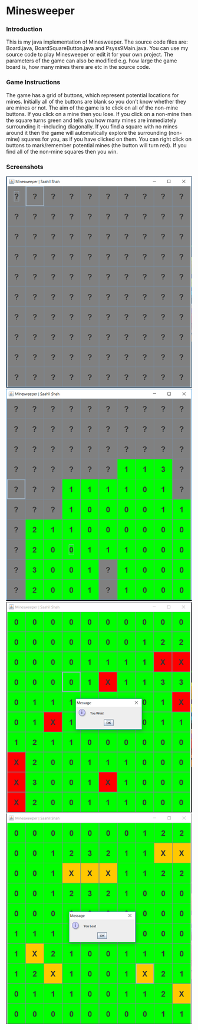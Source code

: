 # Minesweeper

 
### Introduction
 This is my java implementation of Minesweeper. The source code files are: Board.java, BoardSquareButton.java and Psyss9Main.java.
 You can use my source code to play Minesweeper or edit it for your own project. The parameters of the game can also be modified e.g. how large the game board is, how many mines there are etc in the source code. 
 
### Game Instructions
 The game has a grid of buttons, which represent  potential locations for mines. Initially all of the buttons are
blank so you don’t know whether they are mines or not. The aim of the game is to click on all of the non-mine buttons.
If you click on a mine then you lose. If you click on a non-mine then the square turns green and
tells you how many mines are immediately surrounding it –including diagonally.
If you find a square with no mines around it then the game will automatically explore the
surrounding (non-mine) squares for you, as if you have clicked on them.
You can right click on buttons to mark/remember potential mines (the button will turn red).
If you find all of the non-mine squares then you win. 

### Screenshots
 
 ![alt text](https://github.com/Saahil55/Minesweeper/blob/master/images/Capture.PNG)
 ![alt text](https://github.com/Saahil55/Minesweeper/blob/master/images/Capture%202.PNG)
 ![alt text](https://github.com/Saahil55/Minesweeper/blob/master/images/Capture%203.PNG)
 ![alt text](https://github.com/Saahil55/Minesweeper/blob/master/images/Capture%204.PNG)
